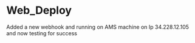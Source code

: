 # Web_Deploy
Added a new webhook and running on AMS machine on Ip 34.228.12.105
and now testing for success
